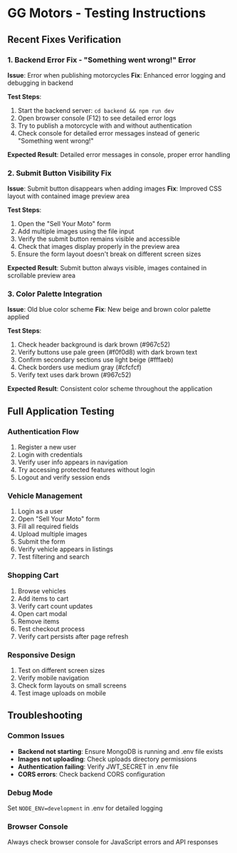 # GG Motors - Testing Instructions

## Recent Fixes Verification

### 1. Backend Error Fix - "Something went wrong!" Error
**Issue**: Error when publishing motorcycles
**Fix**: Enhanced error logging and debugging in backend

**Test Steps**:
1. Start the backend server: `cd backend && npm run dev`
2. Open browser console (F12) to see detailed error logs
3. Try to publish a motorcycle with and without authentication
4. Check console for detailed error messages instead of generic "Something went wrong!"

**Expected Result**: Detailed error messages in console, proper error handling

### 2. Submit Button Visibility Fix
**Issue**: Submit button disappears when adding images
**Fix**: Improved CSS layout with contained image preview area

**Test Steps**:
1. Open the "Sell Your Moto" form
2. Add multiple images using the file input
3. Verify the submit button remains visible and accessible
4. Check that images display properly in the preview area
5. Ensure the form layout doesn't break on different screen sizes

**Expected Result**: Submit button always visible, images contained in scrollable preview area

### 3. Color Palette Integration
**Issue**: Old blue color scheme
**Fix**: New beige and brown color palette applied

**Test Steps**:
1. Check header background is dark brown (#967c52)
2. Verify buttons use pale green (#f0f0d8) with dark brown text
3. Confirm secondary sections use light beige (#fffaeb)
4. Check borders use medium gray (#cfcfcf)
5. Verify text uses dark brown (#967c52)

**Expected Result**: Consistent color scheme throughout the application

## Full Application Testing

### Authentication Flow
1. Register a new user
2. Login with credentials
3. Verify user info appears in navigation
4. Try accessing protected features without login
5. Logout and verify session ends

### Vehicle Management
1. Login as a user
2. Open "Sell Your Moto" form
3. Fill all required fields
4. Upload multiple images
5. Submit the form
6. Verify vehicle appears in listings
7. Test filtering and search

### Shopping Cart
1. Browse vehicles
2. Add items to cart
3. Verify cart count updates
4. Open cart modal
5. Remove items
6. Test checkout process
7. Verify cart persists after page refresh

### Responsive Design
1. Test on different screen sizes
2. Verify mobile navigation
3. Check form layouts on small screens
4. Test image uploads on mobile

## Troubleshooting

### Common Issues
- **Backend not starting**: Ensure MongoDB is running and .env file exists
- **Images not uploading**: Check uploads directory permissions
- **Authentication failing**: Verify JWT_SECRET in .env file
- **CORS errors**: Check backend CORS configuration

### Debug Mode
Set `NODE_ENV=development` in .env for detailed logging

### Browser Console
Always check browser console for JavaScript errors and API responses